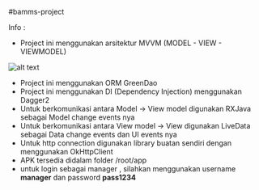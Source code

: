 #bamms-project

Info :

- Project ini menggunakan arsitektur MVVM (MODEL - VIEW - VIEWMODEL)

![alt text](https://www.azoft.com/wp-content/uploads/2015/12/pattern-mvvm-scheme.png)

- Project ini menggunakan ORM GreenDao
- Project ini menggunakan DI (Dependency Injection) menggunakan Dagger2
- Untuk berkomunikasi antara Model -> View model digunakan RXJava sebagai Model change events nya
- Untuk berkomunikasi antara View model -> View digunakan LiveData sebagai Data change events dan UI events nya
- Untuk http connection digunakan library buatan sendiri dengan menggunakan OkHttpClient
- APK tersedia didalam folder /root/app
- untuk login sebagai manager , silahkan menggunakan username <b>manager</b> dan password <b>pass1234</b>
